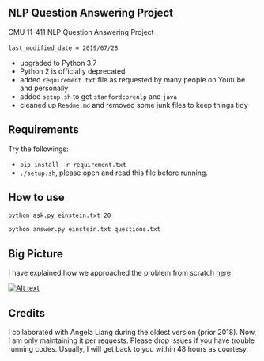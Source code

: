 ## NLP Question Answering Project

CMU 11-411 NLP Question Answering Project

`last_modified_date = 2019/07/28`: 

+ upgraded to Python 3.7
+ Python 2 is officially deprecated
+ added `requirement.txt` file as requested by many people on Youtube and personally
+ added `setup.sh` to get `stanfordcorenlp` and `java`
+ cleaned up `Readme.md` and removed some junk files to keep things tidy

## Requirements

Try the followings:

+ `pip install -r requirement.txt`
+ `./setup.sh`, please open and read this file before running.

## How to use 

```
python ask.py einstein.txt 20
```

```
python answer.py einstein.txt questions.txt
```

## Big Picture

I have explained how we approached the problem from scratch [here](https://youtu.be/ohM7D21C_8Q)

[![Alt text](https://github.com/gzhami/nlp_qa_project/blob/master/youtube_img.png)](https://youtu.be/ohM7D21C_8Q)



## Credits

I collaborated with Angela Liang during the oldest version (prior 2018).
Now, I am only maintaining it per requests. Please drop issues if you have trouble running codes.
Usually, I will get back to you within 48 hours as courtesy.
